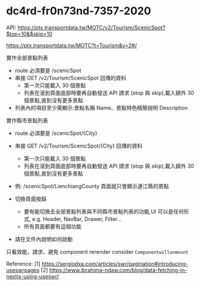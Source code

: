 # dc4rd-fr0n73nd-7357-2020

API: https://ptx.transportdata.tw/MOTC/v2/Tourism/ScenicSpot?$top=10&$skip=10

https://ptx.transportdata.tw/MOTC?t=Tourism&v=2#/

實作全部景點列表
- route 必須要是 /scenicSpot
- 串接 GET /v2/Tourism/ScenicSpot 回傳的資料
    - 第一次只能載入 30 個景點
    - 列表在滾到頁面底部時要再自動發送 API 請求 (stop 與 skip),載入額外 30 個景點,直到沒有更多景點
- 列表內的項目至少需顯示:景點名稱 Name、景點特色精簡說明 Description

實作縣市景點列表
- route 必須要是 /scenicSpot/{City}
- 串接 GET /v2/Tourism/ScenicSpot/{City} 回傳的資料
    - 第一次只能載入 30 個景點
    - 列表在滾到頁面底部時要再自動發送 API 請求 (stop 與 skip),載入額外 30 個景點,直到沒有更多景點
- 例: /scenicSpot/LienchiangCounty 頁面就只會顯示連江縣的景點

- 切換頁面按鈕
    - 要有能切換去全部景點列表與不同縣市景點列表的功能,UI 可以是任何形式, e.g. Header, NavBar, Drawer, Filter...
    - 所有頁面都要有這個功能

- 請在文件內說明如何啟動

只看效能，請求、避免 component rerender consider `Componentwillunmount`

Reference:
[1] https://sergiodxa.com/articles/swr/pagination#introducing-useswrpages
[2] https://www.ibrahima-ndaw.com/blog/data-fetching-in-nextjs-using-useswr/
